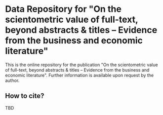 # Data Repository for "On the scientometric value of full-text, beyond abstracts &amp; titles – Evidence from the business and economic literature"

This is the online repository for the publication "On the scientometric value of full-text, beyond abstracts &amp; titles – Evidence from the business and economic literature".
Further information is available upon request by the author.

## How to cite?
TBD
